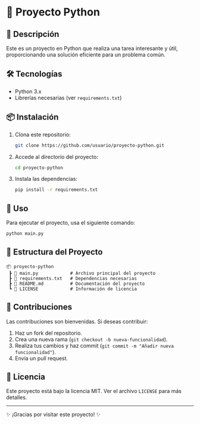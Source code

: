 # 🚀 Proyecto Python

## 📌 Descripción

Este es un proyecto en Python que realiza una tarea interesante y útil, proporcionando una solución eficiente para un problema común.

## 🛠️ Tecnologías

- Python 3.x
- Librerías necesarias (ver `requirements.txt`)

## 📦 Instalación

1. Clona este repositorio:
   ```bash
   git clone https://github.com/usuario/proyecto-python.git
   ```
2. Accede al directorio del proyecto:
   ```bash
   cd proyecto-python
   ```
3. Instala las dependencias:
   ```bash
   pip install -r requirements.txt
   ```

## 🚀 Uso

Para ejecutar el proyecto, usa el siguiente comando:

```bash
python main.py
```

## 📂 Estructura del Proyecto

```
📦 proyecto-python
 ┣ 📜 main.py            # Archivo principal del proyecto
 ┣ 📜 requirements.txt   # Dependencias necesarias
 ┣ 📜 README.md          # Documentación del proyecto
 ┗ 📜 LICENSE            # Información de licencia
```

## 🤝 Contribuciones

Las contribuciones son bienvenidas. Si deseas contribuir:

1. Haz un fork del repositorio.
2. Crea una nueva rama (`git checkout -b nueva-funcionalidad`).
3. Realiza tus cambios y haz commit (`git commit -m "Añadir nueva funcionalidad"`).
4. Envía un pull request.

## 📜 Licencia

Este proyecto está bajo la licencia MIT. Ver el archivo `LICENSE` para más detalles.

---

✨ ¡Gracias por visitar este proyecto! ✨